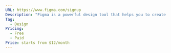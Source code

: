 ```yaml
---
URL: https://www.figma.com/signup
Description: "Figma is a powerful design tool that helps you to create anything: websites, applications, logos, and much more."
Tag:
  - Design
Pricing:
  - Free
  - Paid
Price: starts from $12/month
---
```


